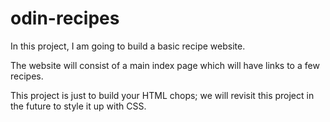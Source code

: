 # odin-recipes
In this project, I am going to build a basic recipe website.

The website will consist of a main index page which will have links to a few recipes.

This project is just to build your HTML chops; we will revisit this project in the future to style it up with CSS.